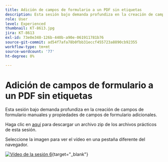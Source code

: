 ```yaml
---
title: Adición de campos de formulario a un PDF sin etiquetas
description: Esta sesión bajo demanda profundiza en la creación de campos de formulario manuales y propiedades de campos de formulario adicionales
role: User
level: Experienced
thumbnail: KT-8613.jpg
jira: KT-8613
exl-id: 73e0e348-126b-440b-a90e-061911781b76
source-git-commit: ad54f7afa78b0fbb31eccf455723a8890cb92355
workflow-type: tm+mt
source-wordcount: '77'
ht-degree: 0%

---
```


# Adición de campos de formulario a un PDF sin etiquetas

Esta sesión bajo demanda profundiza en la creación de campos de formulario manuales y propiedades de campos de formulario adicionales.

Haga clic en [aquí](../assets/accessibilitysession6.zip) para descargar un archivo zip de los archivos prácticos de esta sesión.

Seleccione la imagen para ver el vídeo en una pestaña diferente del navegador.

[![Vídeo de la sesión 6](../assets/Accessibilitysession6_YT.png)](https://youtu.be/xh4pJQiY0nw){target="_blank"}
